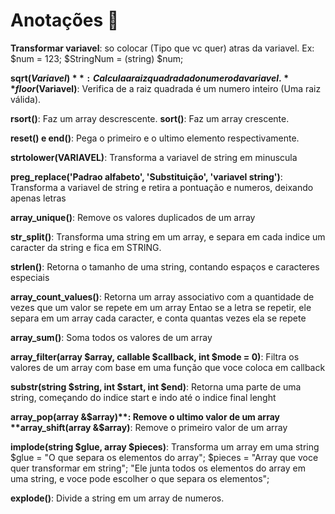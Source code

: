 <!-- URL BASE:
C:\Users\Willian001\Desktop\Projects\CodeWars\PHP\"PASTA\SCRIPT".php -->

# Anotações 🚀

**Transformar variavel**: so colocar (Tipo que vc quer) atras da variavel.
Ex: $num = 123;
$StringNum = (string) $num;

**sqrt($Variavel)**: Calcula a raiz quadrada do numero da variavel.
**floor($Variavel)**: Verifica de a raiz quadrada é um numero inteiro (Uma raiz válida).

**rsort()**: Faz um array descrescente.
**sort()**: Faz um array crescente.

**reset() e end()**: Pega o primeiro e o ultimo elemento respectivamente.

**strtolower(VARIAVEL)**: Transforma a variavel de string em minuscula

**preg_replace('Padrao alfabeto', 'Substituição', 'variavel string')**: Transforma a variavel de string e retira a pontuação e numeros, deixando apenas letras

**array_unique()**: Remove os valores duplicados de um array

**str_split()**: Transforma uma string em um array, e separa em cada indice um caracter da string e fica em STRING.

**strlen()**: Retorna o tamanho de uma string, contando espaços e caracteres especiais

**array_count_values()**: Retorna um array associativo com a quantidade de vezes que um valor se repete em um array
Entao se a letra se repetir, ele separa em um array cada caracter, e conta quantas vezes ela se repete

**array_sum()**: Soma todos os valores de um array

**array_filter(array $array, callable $callback, int $mode = 0)**: Filtra os valores de um array com base em uma função que voce coloca em callback

**substr(string $string, int $start, int $end)**: Retorna uma parte de uma string, começando do indice start e indo até o indice final lenght

**array_pop(array &$array)**: Remove o ultimo valor de um array
**array_shift(array &$array)**: Remove o primeiro valor de um array

**implode(string $glue, array $pieces)**: Transforma um array em uma string
$glue = "O que separa os elementos do array";
$pieces = "Array que voce quer transformar em string";
"Ele junta todos os elementos do array em uma string, e voce pode escolher o que separa os elementos";

**explode()**: Divide a string em um array de numeros.
